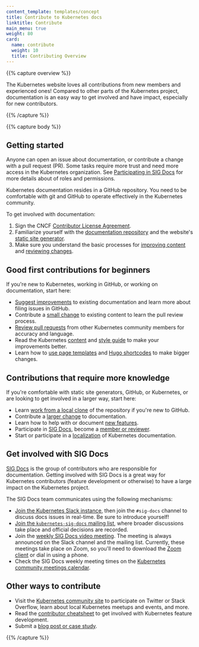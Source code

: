 ```yaml
---
content_template: templates/concept
title: Contribute to Kubernetes docs
linktitle: Contribute
main_menu: true
weight: 80
card:
  name: contribute
  weight: 10
  title: Contributing Overview
---
```


{{% capture overview %}}

The Kubernetes website loves all contributions from new members and experienced ones! Compared to other parts of the Kubernetes project, documentation is an easy way to
get involved and have impact, especially for new contributors.

{{% /capture %}}

{{% capture body %}}

## Getting started

Anyone can open an issue about documentation, or contribute a change with a pull request (PR).
Some tasks require more trust and need more access in the Kubernetes organization.
See [Participating in SIG Docs](/docs/contribute/participating/) for more details about
of roles and permissions.

Kubernetes documentation resides in a GitHub repository.
You need to be comfortable with git and GitHub to
operate effectively in the Kubernetes community.

To get involved with documentation:

1. Sign the CNCF [Contributor License Agreement](https://github.com/kubernetes/community/blob/master/CLA.md).
2. Familiarize yourself with the [documentation repository](https://github.com/kubernetes/website) and the website's [static site generator](https://gohugo.io).
3. Make sure you understand the basic processes for [improving content](https://kubernetes.io/docs/contribute/start/#improve-existing-content) and [reviewing changes](https://kubernetes.io/docs/contribute/start/#review-docs-pull-requests).

## Good first contributions for beginners

If you're new to Kubernetes, working in GitHub, or working on documentation, start here:

- [Suggest improvements](/docs/contribute/suggest-improvements/) to existing documentation and learn more about filing issues in GitHub.
- Contribute a [small change](/docs/contribute/new-content/new-content/#small-changes) to existing content to learn the pull review process.
- [Review pull requests](/docs/contribute/review/reviewing/) from other Kubernetes community members for accuracy and language.
- Read the Kubernetes [content](/docs/contribute/style/content-guide/) and [style guide](/docs/contribute/style/style-guide/) to make your improvements better.
- Learn how to [use page templates](/docs/contribute/style/page-templates/) and [Hugo shortcodes](/docs/contribute/style/hugo-shortcodes/) to make bigger changes.

## Contributions that require more knowledge

If you're comfortable with static site generators, GitHub, or Kubernetes, or are looking to
get involved in a larger way, start here:

- Learn [work from a local clone](/docs/contribute/new-content/working-locally/) of the repository if you're new to GitHub.
- Contribute a [larger change](/docs/contribute/new-content/new-content/#large-changes) to documentation.
- Learn how to help with or document [new features](/docs/contribute/new-content/new-features/).
- Participate in [SIG Docs](/docs/contribute/participating/),  become a [member or reviewer](/docs/contribute/participating/#roles-and-responsibilities).
- Start or participate in a [localization](/docs/contribute/localization/) of Kubernetes documentation.

## Get involved with SIG Docs

[SIG Docs](/docs/contribute/participating/) is the group of contributors who are responsible for documentation. Getting involved with SIG Docs is a great way for Kubernetes contributors (feature development or otherwise) to have a large impact on the Kubernetes project.

The SIG Docs team communicates using the following mechanisms:

- [Join the Kubernetes Slack instance](http://slack.k8s.io/), then join the
  `#sig-docs` channel to discuss docs issues in real-time. Be sure to
  introduce yourself!
- [Join the `kubernetes-sig-docs` mailing list](https://groups.google.com/forum/#!forum/kubernetes-sig-docs),
  where broader discussions take place and official decisions are recorded.
- Join the [weekly SIG Docs video meeting](https://github.com/kubernetes/community/tree/master/sig-docs). The meeting is always announced on the Slack channel and the mailing list. Currently, these meetings take place on Zoom, so you'll need to download the [Zoom client](https://zoom.us/download) or dial in using a phone.
- Check the SIG Docs weekly meeting times on the [Kubernetes community meetings calendar](https://calendar.google.com/calendar/embed?src=cgnt364vd8s86hr2phapfjc6uk%40group.calendar.google.com&ctz=America/Los_Angeles).

## Other ways to contribute

- Visit the [Kubernetes community site](/community/) to participate on Twitter or Stack Overflow, learn about local Kubernetes meetups and events, and more.
- Read the [contributor cheatsheet](https://github.com/kubernetes/community/tree/master/contributors/guide/contributor-cheatsheet) to get involved with Kubernetes feature development.
- Submit a [blog post or case study](/docs/contribute/new-content/blogs-case-studies/).

{{% /capture %}}
